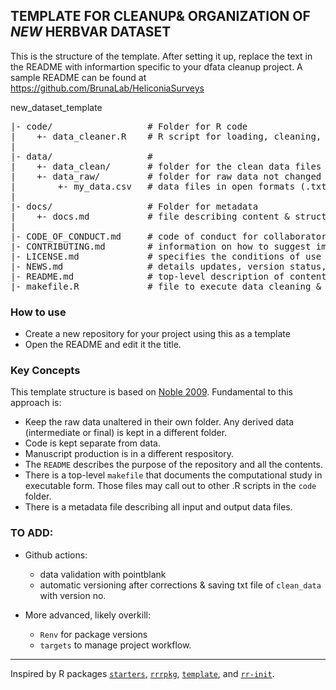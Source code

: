 ## TEMPLATE FOR CLEANUP& ORGANIZATION OF _NEW_ HERBVAR DATASET

This is the structure of the template. After setting it up, replace the text in the README with informartion specific to your dfata cleanup project.
A sample README can be found at https://github.com/BrunaLab/HeliconiaSurveys  


new_dataset_template  
<pre>
|- code/                  # Folder for R code   
|    +- data_cleaner.R    # R script for loading, cleaning, and organizing dataset 
|   
|- data/                  #   
|    +- data_clean/       # folder for the clean data files in open formats (.txt, .csv).
|    +- data_raw/         # folder for raw data not changed once created    
|        +- my_data.csv   # data files in open formats (.txt, .csv). Do not modify these directly.   
|   
|- docs/                  # Folder for metadata
|    +- docs.md           # file describing content & structure of clean data files 
|  
|- CODE_OF_CONDUCT.md     # code of conduct for collaborators and contributors  
|- CONTRIBUTING.md        # information on how to suggest improvements to the code  
|- LICENSE.md             # specifies the conditions of use and reuse of the code, data & text  
|- NEWS.md                # details updates, version status, and other milestones  
|- README.md              # top-level description of content and guide to users  
|- makefile.R             # file to execute data cleaning & organizing using scripts in `code` folder  
</pre>

### How to use

* Create a new repository for your project using this as a template
* Open the README and edit it the title.

### Key Concepts 

This template structure is based on [Noble 2009](https://journals.plos.org/ploscompbiol/article?id=10.1371/journal.pcbi.1000424). Fundamental to this approach is:

* Keep the raw data unaltered in their own folder. Any derived data (intermediate or final) is kept in a different folder.
* Code is kept separate from data.
* Manuscript production is in a different respository.
* The `README` describes the purpose of the repository and all the contents.
* There is a top-level `makefile` that documents the computational study in executable form. Those files may call out to other .R scripts in the `code` folder.
* There is a metadata file describing all input and output data files.

### TO ADD:

- Github actions: 
  - data validation with pointblank
  - automatic versioning after corrections & saving txt file of `clean_data ` with version no. 

- More advanced, likely overkill:
    - `Renv` for package versions
    - `targets` to manage project workflow.

----- 
Inspired by R packages [`starters`](https://itsalocke.com/starters/), [`rrrpkg`](https://github.com/ropensci/rrrpkg), [`template`](https://github.com/Pakillo/template?tab=readme-ov-file), and [`rr-init`](https://github.com/Reproducible-Science-Curriculum/rr-init?tab=readme-ov-file).
